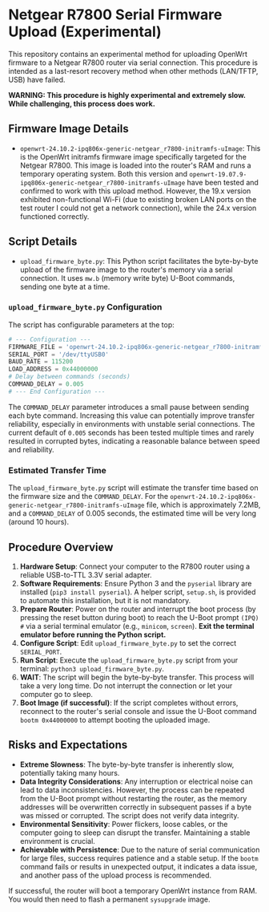 # Netgear R7800 Serial Firmware Upload (Experimental)

This repository contains an experimental method for uploading OpenWrt firmware to a Netgear R7800 router via serial connection. This procedure is intended as a last-resort recovery method when other methods (LAN/TFTP, USB) have failed.

**WARNING: This procedure is highly experimental and extremely slow. While challenging, this process does work.**

## Firmware Image Details

*   `openwrt-24.10.2-ipq806x-generic-netgear_r7800-initramfs-uImage`: This is the OpenWrt initramfs firmware image specifically targeted for the Netgear R7800. This image is loaded into the router's RAM and runs a temporary operating system. Both this version and `openwrt-19.07.9-ipq806x-generic-netgear_r7800-initramfs-uImage` have been tested and confirmed to work with this upload method. However, the 19.x version exhibited non-functional Wi-Fi (due to existing broken LAN ports on the test router I could not get a network connection), while the 24.x version functioned correctly.

## Script Details

*   `upload_firmware_byte.py`: This Python script facilitates the byte-by-byte upload of the firmware image to the router's memory via a serial connection. It uses `mw.b` (memory write byte) U-Boot commands, sending one byte at a time.

### `upload_firmware_byte.py` Configuration

The script has configurable parameters at the top:

```python
# --- Configuration ---
FIRMWARE_FILE = 'openwrt-24.10.2-ipq806x-generic-netgear_r7800-initramfs-uImage'
SERIAL_PORT = '/dev/ttyUSB0' 
BAUD_RATE = 115200
LOAD_ADDRESS = 0x44000000
# Delay between commands (seconds)
COMMAND_DELAY = 0.005
# --- End Configuration ---
```

The `COMMAND_DELAY` parameter introduces a small pause between sending each byte command. Increasing this value can potentially improve transfer reliability, especially in environments with unstable serial connections. The current default of `0.005` seconds has been tested multiple times and rarely resulted in corrupted bytes, indicating a reasonable balance between speed and reliability.


### Estimated Transfer Time

The `upload_firmware_byte.py` script will estimate the transfer time based on the firmware size and the `COMMAND_DELAY`. For the `openwrt-24.10.2-ipq806x-generic-netgear_r7800-initramfs-uImage` file, which is approximately 7.2MB, and a `COMMAND_DELAY` of 0.005 seconds, the estimated time will be very long (around 10 hours).

## Procedure Overview

1.  **Hardware Setup**: Connect your computer to the R7800 router using a reliable USB-to-TTL 3.3V serial adapter.
2.  **Software Requirements**: Ensure Python 3 and the `pyserial` library are installed (`pip3 install pyserial`). A helper script, `setup.sh`, is provided to automate this installation, but it is not mandatory.
3.  **Prepare Router**: Power on the router and interrupt the boot process (by pressing the reset button during boot) to reach the U-Boot prompt `(IPQ) #` via a serial terminal emulator (e.g., `minicom`, `screen`). **Exit the terminal emulator before running the Python script.**
4.  **Configure Script**: Edit `upload_firmware_byte.py` to set the correct `SERIAL_PORT`.
5.  **Run Script**: Execute the `upload_firmware_byte.py` script from your terminal: `python3 upload_firmware_byte.py`.
6.  **WAIT**: The script will begin the byte-by-byte transfer. This process will take a very long time. Do not interrupt the connection or let your computer go to sleep.
7.  **Boot Image (if successful)**: If the script completes without errors, reconnect to the router's serial console and issue the U-Boot command `bootm 0x44000000` to attempt booting the uploaded image.

## Risks and Expectations

*   **Extreme Slowness**: The byte-by-byte transfer is inherently slow, potentially taking many hours.
*   **Data Integrity Considerations**: Any interruption or electrical noise can lead to data inconsistencies. However, the process can be repeated from the U-Boot prompt without restarting the router, as the memory addresses will be overwritten correctly in subsequent passes if a byte was missed or corrupted. The script does not verify data integrity.
*   **Environmental Sensitivity**: Power flickers, loose cables, or the computer going to sleep can disrupt the transfer. Maintaining a stable environment is crucial.
*   **Achievable with Persistence**: Due to the nature of serial communication for large files, success requires patience and a stable setup. If the `bootm` command fails or results in unexpected output, it indicates a data issue, and another pass of the upload process is recommended.

If successful, the router will boot a temporary OpenWrt instance from RAM. You would then need to flash a permanent `sysupgrade` image.